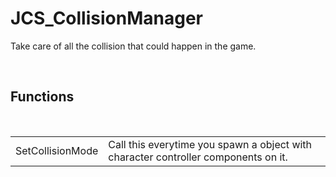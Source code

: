 <div id="content-header">
  <h1>JCS_CollisionManager</h1>
</div>

<p>
  Take care of all the collision that could happen in the game.
</p>


<br/>
<h2>Functions</h2>
<br/>

<table>
  <tr>
    <td>SetCollisionMode</td>
    <td>
      Call this everytime you spawn a object with character
      controller components on it.
    </td>
  </tr>
</table>

